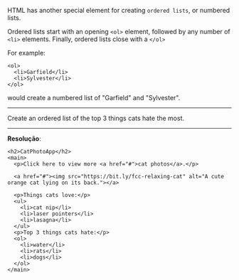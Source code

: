 HTML has another special element for creating `ordered lists`, or numbered lists.

Ordered lists start with an opening `<ol>` element, followed by any number of `<li>` elements. Finally, ordered lists close with a `</ol>`

For example:

```
<ol>
  <li>Garfield</li>
  <li>Sylvester</li>
</ol>
```

would create a numbered list of "Garfield" and "Sylvester".

---
Create an ordered list of the top 3 things cats hate the most.

---
**Resolução**:
```
<h2>CatPhotoApp</h2>
<main>
  <p>Click here to view more <a href="#">cat photos</a>.</p>
  
  <a href="#"><img src="https://bit.ly/fcc-relaxing-cat" alt="A cute orange cat lying on its back."></a>
  
  <p>Things cats love:</p>
  <ul>
    <li>cat nip</li>
    <li>laser pointers</li>
    <li>lasagna</li>
  </ul>
  <p>Top 3 things cats hate:</p>
  <ol>
    <li>water</li>
    <li>rats</li>
    <li>dogs</li>
  </ol>
</main>
```
